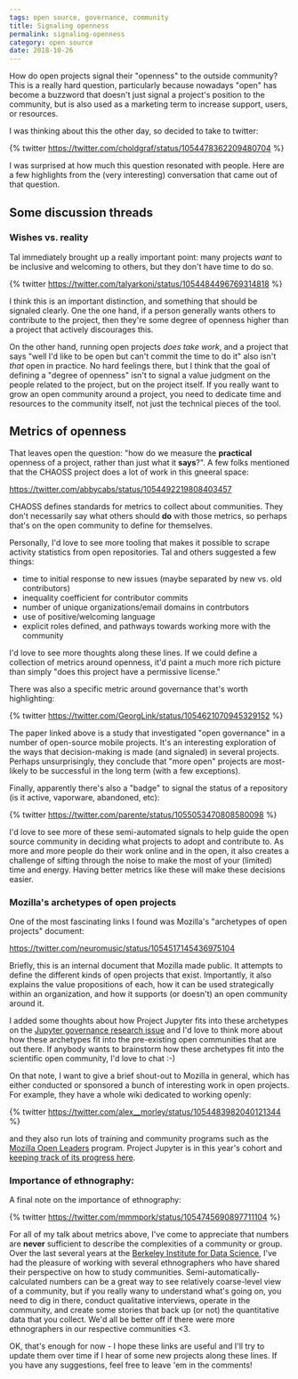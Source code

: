 ```yaml
---
tags: open source, governance, community
title: Signaling openness
permalink: signaling-openness
category: open source
date: 2018-10-26
---
```


How do open projects signal their "openness" to the outside community? This is
a really hard question, particularly because nowadays "open" has become a buzzword
that doesn't just signal a project's position to the community, but is also used
as a marketing term to increase support, users, or resources.

I was thinking about this the other day, so decided to take to twitter:

{% twitter https://twitter.com/choldgraf/status/1054478362209480704 %}

I was surprised at how much this question resonated with people. Here are a few
highlights from the (very interesting) conversation that came out of that question.

## Some discussion threads

### Wishes vs. reality

Tal immediately brought up a really important point: many projects *want* to be
inclusive and welcoming to others, but they don't have time to do so.

{% twitter https://twitter.com/talyarkoni/status/1054484496769314818 %}

I think this is an important distinction, and something that should be signaled
clearly. One the one hand, if a person generally wants others to contribute to
the project, then they're some degree of openness higher than a project that
actively discourages this.

On the other hand, running open projects *does take work*,
and a project that says "well I'd like to be open but can't commit the time to do it"
also isn't *that* open in practice. No hard feelings there, but I think that
the goal of defining a "degree of openness" isn't to signal a value judgment on the
people related to the project, but on the project itself. If you really want to
grow an open community around a project, you need to dedicate time and resources to
the community itself, not just the technical pieces of the tool.

## Metrics of openness

That leaves open the question: "how do we measure the **practical** openness of a project,
rather than just what it **says**?". A few folks mentioned that the CHAOSS project
does a lot of work in this gneeral space:

https://twitter.com/abbycabs/status/1054492219808403457

CHAOSS defines standards for metrics to collect about communities. They don't necessarily
say what others should **do** with those metrics, so perhaps that's on the open community
to define for themselves.

Personally, I'd love to see more tooling that makes it possible to scrape activity
statistics from open repositories. Tal and others suggested a few things:

* time to initial response to new issues (maybe separated by new vs. old contributors)
* inequality coefficient for contributor commits
* number of unique organizations/email domains in contrbutors
* use of positive/welcoming language
* explicit roles defined, and pathways towards working more with the community

I'd love to see more thoughts along these lines. If we could define a collection of
metrics around openness, it'd paint a much more rich picture than simply "does this
project have a permissive license."

There was also a specific metric around governance that's worth highlighting:

{% twitter https://twitter.com/GeorgLink/status/1054621070945329152 %}

The paper linked above is a study that investigated "open governance" in a number of
open-source mobile projects. It's an interesting exploration of the ways that
decision-making is made (and signaled) in several projects. Perhaps unsurprisingly, they
conclude that "more open" projects are most-likely to be successful in the long term
(with a few exceptions).

Finally, apparently there's also a "badge" to signal the status of a repository (is it
active, vaporware, abandoned, etc):

{% twitter https://twitter.com/parente/status/1055053470808580098 %}

I'd love to see more of these semi-automated signals to help guide the open source community
in deciding what projects to adopt and contribute to. As more and more people do
their work online and in the open, it also creates a challenge of sifting through the noise
to make the most of your (limited) time and energy. Having better metrics like these will
make these decisions easier.

### Mozilla's archetypes of open projects

One of the most fascinating links I found was Mozilla's "archetypes of open projects"
document:

https://twitter.com/neuromusic/status/1054517145436975104

Briefly, this is an internal document that Mozilla made public. It attempts to define
the different kinds of open projects that exist. Importantly, it also explains the
value propositions of each, how it can be used strategically within an organization, and
how it supports (or doesn't) an open community around it.

I added some thoughts about how Project Jupyter fits into these archetypes on the
[Jupyter governance research issue](https://github.com/jupyter/governance/issues/60#issuecomment-432766439)
and I'd love to think more about how these archetypes fit into the pre-existing open communities
that are out there. If anybody wants to brainstorm how these archetypes fit into the scientific
open community, I'd love to chat :-)

On that note, I want to give a brief shout-out to Mozilla in general, which has
either conducted or sponsored a bunch of interesting work in open projects.
For example, they have a whole wiki dedicated to working openly:

{% twitter https://twitter.com/alex__morley/status/1054483982040121344 %}

and they also run lots of training and community programs such as the
[Mozilla Open Leaders](https://foundation.mozilla.org/opportunity/mozilla-open-leaders/) program.
Project Jupyter is in this year's cohort and [keeping track of its progress here](https://github.com/jupyter/governance/issues/57).


### Importance of ethnography:

A final note on the importance of ethnography:

{% twitter https://twitter.com/mmmpork/status/1054745690897711104 %}

For all of my talk about metrics above, I've come to appreciate that numbers
are **never** sufficient to describe the complexities of a community or group.
Over the last several years at the [Berkeley Institute for Data Science](https://bids.berkeley.edu),
I've had the pleasure of working with several ethnographers who have shared their
perspective on how to study communities. Semi-automatically-calculated numbers can
be a great way to see relatively coarse-level view of a community, but if you really
wany to understand what's going on, you need to dig in there, conduct qualitative interviews,
operate in the community, and create some stories that back up (or not) the quantitative
data that you collect. We'd all be better off if there were more ethnographers in our
respective communities <3.

OK, that's enough for now - I hope these links are useful and I'll try to
update them over time if I hear of some new projects along these lines.
If you have any suggestions, feel free to leave 'em in the comments!